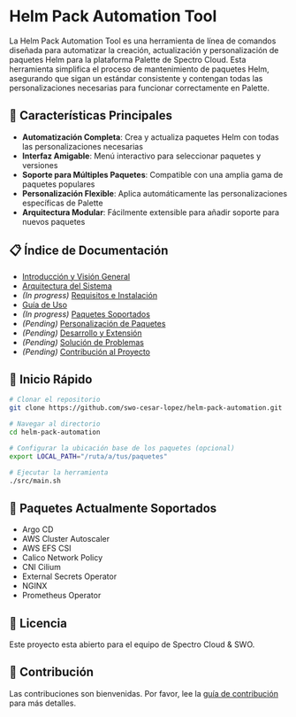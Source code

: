 # Helm Pack Automation Tool

La Helm Pack Automation Tool es una herramienta de línea de comandos diseñada para automatizar la creación, actualización y personalización de paquetes Helm para la plataforma Palette de Spectro Cloud. Esta herramienta simplifica el proceso de mantenimiento de paquetes Helm, asegurando que sigan un estándar consistente y contengan todas las personalizaciones necesarias para funcionar correctamente en Palette.

## 🚀 Características Principales

- **Automatización Completa**: Crea y actualiza paquetes Helm con todas las personalizaciones necesarias
- **Interfaz Amigable**: Menú interactivo para seleccionar paquetes y versiones
- **Soporte para Múltiples Paquetes**: Compatible con una amplia gama de paquetes populares
- **Personalización Flexible**: Aplica automáticamente las personalizaciones específicas de Palette
- **Arquitectura Modular**: Fácilmente extensible para añadir soporte para nuevos paquetes

## 📋 Índice de Documentación

- [Introducción y Visión General](docs/introduction.md)
- [Arquitectura del Sistema](docs/architecture.md)
- *(In progress)* [Requisitos e Instalación](docs/installation.md)
- [Guía de Uso](docs/usage.md)
- *(In progress)* [Paquetes Soportados](docs/supported-packages.md)
- *(Pending)* [Personalización de Paquetes](docs/customization.md)
- *(Pending)* [Desarrollo y Extensión](docs/development.md)
- *(Pending)* [Solución de Problemas](docs/troubleshooting.md)
- *(Pending)* [Contribución al Proyecto](docs/contributing.md)

## 🚀 Inicio Rápido

```bash
# Clonar el repositorio
git clone https://github.com/swo-cesar-lopez/helm-pack-automation.git

# Navegar al directorio
cd helm-pack-automation

# Configurar la ubicación base de los paquetes (opcional)
export LOCAL_PATH="/ruta/a/tus/paquetes"

# Ejecutar la herramienta
./src/main.sh
```

## 🧰 Paquetes Actualmente Soportados

- Argo CD
- AWS Cluster Autoscaler
- AWS EFS CSI
- Calico Network Policy
- CNI Cilium
- External Secrets Operator
- NGINX
- Prometheus Operator

## 📝 Licencia

Este proyecto esta abierto para el equipo de Spectro Cloud & SWO.

## 🤝 Contribución

Las contribuciones son bienvenidas. Por favor, lee la [guía de contribución](docs/contributing.md) para más detalles.
